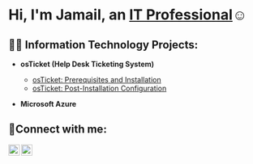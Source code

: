 <h1>Hi, I'm Jamail, an <a href="https://www.linkedin.com/in/jamail-chachere-355bb010b/">IT Professional</a>☺</h1>

<h2>👨‍💻 Information Technology Projects:</h2>

- <b>osTicket (Help Desk Ticketing System)</b>
  - [osTicket: Prerequisites and Installation](https://github.com/Jamail-Chachere/osticket-prereqs)
  - [osTicket: Post-Installation Configuration](https://github.com/Jamail-Chachere/osTicket-Post-Installation-Configuration)
  
- <b>Microsoft Azure</b>
  

<h2>🤳Connect with me:</h2>


[<img align="left" alt="Josh | LinkedIn" width="22px" src="https://cdn.jsdelivr.net/npm/simple-icons@v3/icons/linkedin.svg" />][linkedin]
[<img align="left" alt="Josh | Instagram" width="22px" src="https://cdn.jsdelivr.net/npm/simple-icons@v3/icons/instagram.svg" />][instagram]


[instagram]: https://www.instagram.com/jamailmusic/
[linkedin]: https://www.linkedin.com/in/jamail-chachere-355bb010b/
